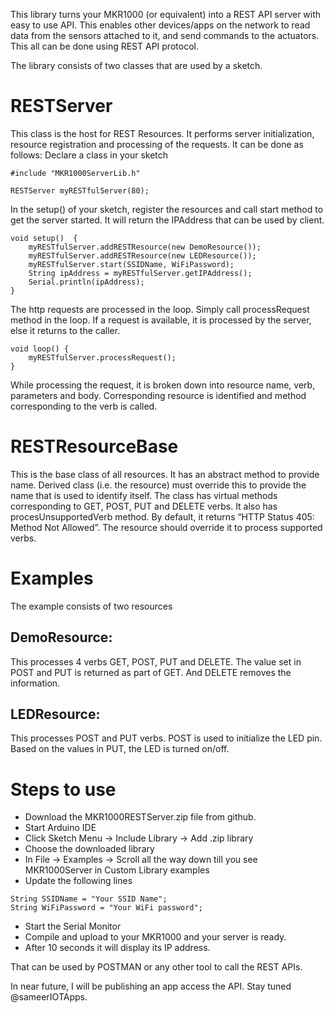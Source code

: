 This library turns your MKR1000 (or equivalent) into a REST API server with easy to use API. This enables other devices/apps on the network to read data from the sensors attached to it, and send commands to the actuators. This all can be done using REST API protocol.

The library consists of two classes that are used by a sketch.
# RESTServer
This class is the host for REST Resources. It performs server initialization, resource registration and processing of the requests. It can be done as follows:
Declare a class in your sketch
```
#include "MKR1000ServerLib.h"

RESTServer myRESTfulServer(80);
``` 
In the setup() of your sketch, register the resources and call start method to get the server started. It will return the IPAddress that can be used by client.
```
void setup()  {
	myRESTfulServer.addRESTResource(new DemoResource());
	myRESTfulServer.addRESTResource(new LEDResource());
	myRESTfulServer.start(SSIDName, WiFiPassword);
	String ipAddress = myRESTfulServer.getIPAddress();
	Serial.println(ipAddress);
}
```
The http requests are processed in the loop. Simply call processRequest method in the loop. If a request is available, it is processed by the server, else it returns to the caller.
```
void loop() {
	myRESTfulServer.processRequest();
}
```
While processing the request, it is broken down into resource name, verb, parameters and body. Corresponding resource is identified and method corresponding to the verb is called.

# RESTResourceBase
This is the base class of all resources. It has an abstract method to provide name. Derived class (i.e. the resource) must override this to provide the name that is used to identify itself.
The class has virtual methods corresponding to GET, POST, PUT and DELETE verbs. It also has procesUnsupportedVerb method. By default, it returns “HTTP Status 405: Method Not Allowed”. The resource should override it to process supported verbs.

# Examples
The example consists of two resources
## DemoResource:
This processes 4 verbs GET, POST, PUT and DELETE. The value set in POST and PUT is returned as part of GET. And DELETE removes the information. 

## LEDResource:
This processes POST and PUT verbs. POST is used to initialize the LED pin. Based on the values in PUT, the LED is turned on/off. 

# Steps to use
- Download the MKR1000RESTServer.zip file from github.
- Start Arduino IDE
- Click Sketch Menu -> Include Library -> Add .zip library
- Choose the downloaded library
- In File -> Examples -> Scroll all the way down till you see MKR1000Server in Custom Library examples
- Update the following lines
```
String SSIDName = "Your SSID Name";
String WiFiPassword = "Your WiFi password";
```
- Start the Serial Monitor
- Compile and upload to your MKR1000 and your server is ready.
- After 10 seconds it will display its IP address. 

That can be used by POSTMAN or any other tool to call the REST APIs.

In near future, I will be publishing an app access the API. Stay tuned @sameerIOTApps.








